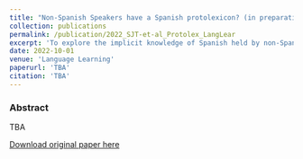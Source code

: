 ```yaml
---
title: "Non-Spanish Speakers have a Spanish protolexicon? (in preparation)"
collection: publications
permalink: /publication/2022_SJT-et-al_Protolex_LangLear
excerpt: 'To explore the implicit knowledge of Spanish held by non-Spanish-speaking Californians and Texans, we ran two web-based experiments, following Oh et al. (2020)'
date: 2022-10-01
venue: 'Language Learning'
paperurl: 'TBA'
citation: 'TBA'
---
```

### Abstract
TBA

[Download original paper here](https://www.nature.com/articles/s41598-020-78810-4)
